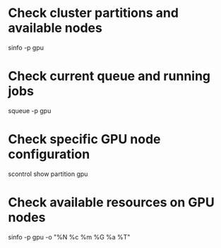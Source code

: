 # Check cluster partitions and available nodes
sinfo -p gpu

# Check current queue and running jobs  
squeue -p gpu

# Check specific GPU node configuration
scontrol show partition gpu

# Check available resources on GPU nodes
sinfo -p gpu -o "%N %c %m %G %a %T"
